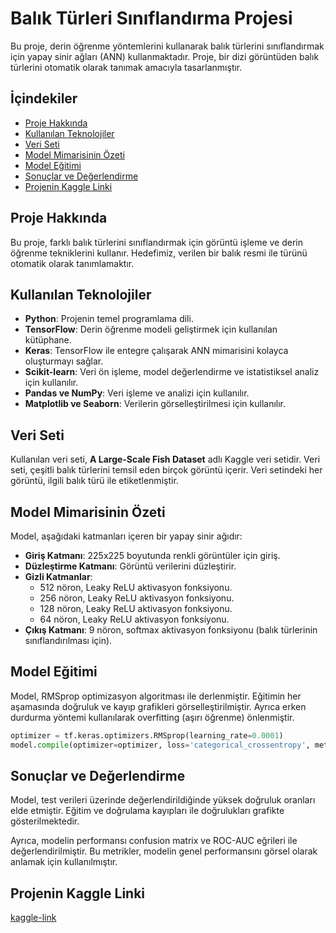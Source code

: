 # Balık Türleri Sınıflandırma Projesi

Bu proje, derin öğrenme yöntemlerini kullanarak balık türlerini sınıflandırmak için yapay sinir ağları (ANN) kullanmaktadır. Proje, bir dizi görüntüden balık türlerini otomatik olarak tanımak amacıyla tasarlanmıştır.

## İçindekiler

- [Proje Hakkında](#proje-hakkında)
- [Kullanılan Teknolojiler](#kullanılan-teknolojiler)
- [Veri Seti](#veri-seti)
- [Model Mimarisinin Özeti](#model-mimarisinin-özeti)
- [Model Eğitimi](#model-eğitimi)
- [Sonuçlar ve Değerlendirme](#sonuçlar-ve-değerlendirme)
- [Projenin Kaggle Linki](#projenin-kaggle-linki)


## Proje Hakkında

Bu proje, farklı balık türlerini sınıflandırmak için görüntü işleme ve derin öğrenme tekniklerini kullanır. Hedefimiz, verilen bir balık resmi ile türünü otomatik olarak tanımlamaktır.

## Kullanılan Teknolojiler

- **Python**: Projenin temel programlama dili.
- **TensorFlow**: Derin öğrenme modeli geliştirmek için kullanılan kütüphane.
- **Keras**: TensorFlow ile entegre çalışarak ANN mimarisini kolayca oluşturmayı sağlar.
- **Scikit-learn**: Veri ön işleme, model değerlendirme ve istatistiksel analiz için kullanılır.
- **Pandas ve NumPy**: Veri işleme ve analizi için kullanılır.
- **Matplotlib ve Seaborn**: Verilerin görselleştirilmesi için kullanılır.
  
## Veri Seti

Kullanılan veri seti, **A Large-Scale Fish Dataset** adlı Kaggle veri setidir. Veri seti, çeşitli balık türlerini temsil eden birçok görüntü içerir. Veri setindeki her görüntü, ilgili balık türü ile etiketlenmiştir.

## Model Mimarisinin Özeti

Model, aşağıdaki katmanları içeren bir yapay sinir ağıdır:

- **Giriş Katmanı**: 225x225 boyutunda renkli görüntüler için giriş.
- **Düzleştirme Katmanı**: Görüntü verilerini düzleştirir.
- **Gizli Katmanlar**: 
  - 512 nöron, Leaky ReLU aktivasyon fonksiyonu.
  - 256 nöron, Leaky ReLU aktivasyon fonksiyonu.
  - 128 nöron, Leaky ReLU aktivasyon fonksiyonu.
  - 64 nöron, Leaky ReLU aktivasyon fonksiyonu.
- **Çıkış Katmanı**: 9 nöron, softmax aktivasyon fonksiyonu (balık türlerinin sınıflandırılması için).

## Model Eğitimi

Model, RMSprop optimizasyon algoritması ile derlenmiştir. Eğitimin her aşamasında doğruluk ve kayıp grafikleri görselleştirilmiştir. Ayrıca erken durdurma yöntemi kullanılarak overfitting (aşırı öğrenme) önlenmiştir.

```python
optimizer = tf.keras.optimizers.RMSprop(learning_rate=0.0001)
model.compile(optimizer=optimizer, loss='categorical_crossentropy', metrics=['accuracy'])
```



## Sonuçlar ve Değerlendirme
Model, test verileri üzerinde değerlendirildiğinde yüksek doğruluk oranları elde etmiştir. Eğitim ve doğrulama kayıpları ile doğrulukları grafikte gösterilmektedir.

Ayrıca, modelin performansı confusion matrix ve ROC-AUC eğrileri ile değerlendirilmiştir. Bu metrikler, modelin genel performansını görsel olarak anlamak için kullanılmıştır.

## Projenin Kaggle Linki
[kaggle-link]([URL](https://www.kaggle.com/code/okutanerdem/erdem-okutan-global-ai-hub-ann-project))




